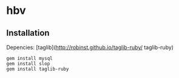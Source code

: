 # hbv
## Installation
Depencies:
[taglib](http://robinst.github.io/taglib-ruby/ taglib-ruby)

    gem install mysql
    gem install slop
    gem install taglib-ruby